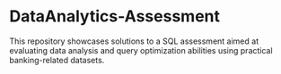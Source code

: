 # DataAnalytics-Assessment
This repository showcases solutions to a SQL assessment aimed at evaluating data analysis and query optimization abilities using practical banking-related datasets.
